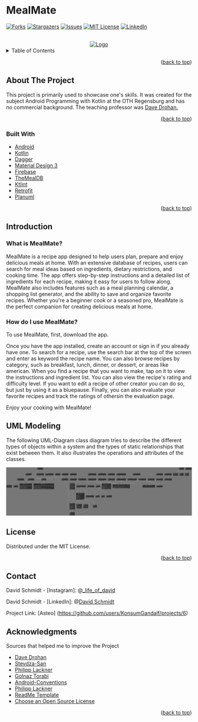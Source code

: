 # MealMate

[![Forks][forks-shield]][forks-url]
[![Stargazers][stars-shield]][stars-url]
[![Issues][issues-shield]][issues-url]
[![MIT License][license-shield]][license-url]
[![LinkedIn][linkedin-shield]][linkedin-url]



<!-- PROJECT LOGO -->
<br />
<div align="center">
  <a href="https://github.com/KonsumGandalf">
    <img src="https://firebasestorage.googleapis.com/v0/b/udemykotlin-3fdd4.appspot.com/o/meal_mate_icon.svg?alt=media&token=215baf6e-4bd2-4582-a4c1-91f632f9deb0" alt="Logo" width="300" height="300">
  </a>

</div>



<!-- TABLE OF CONTENTS -->
<details>
  <summary>Table of Contents</summary>
  <ol>
    <li>
      <a href="#about-the-project">About The Project</a>
      <ul>
        <li><a href="#built-with">Built With</a></li>
      </ul>
    </li>
    <li>
      <a href="#introduction">Introduction</a>
      <ul>
        <li><a href="#what-is-mealmate">What is MealMate?</a></li>
        <li><a href="#how-do-i-use-mealmate">How do I use MealMate?</a></li>
      </ul>
    </li>
    <li><a href="#uml-modeling">Uml Modeling</a></li>
    <li><a href="#contact">Contact</a></li>
    <li><a href="#license">License</a></li>
    <li><a href="#acknowledgments">Acknowledgments</a></li>
  </ol>
</details>




<p align="right">(<a href="#top">back to top</a>)</p>

<!-- ABOUT THE PROJECT -->
## About The Project

This project is primarily used to showcase one's skills. It was created for the subject Android Programming with Kotlin at the OTH Regensburg and has no commercial background.
The teaching professor was <a href="https://github.com/ddrohan">Dave Drohan.

<p align="right">(<a href="#top">back to top</a>)</p>



### Built With


* [Android](https://developer.android.com/)
* [Kotlin](https://kotlinlang.org/)
* [Dagger](https://dagger.dev/)
* [Material Design 3](https://m3.material.io/)
* [Firebase](https://firebase.google.com/)
* [TheMealDB](https://www.themealdb.com/)
* [Ktlint](https://github.com/JLLeitschuh/ktlint-gradle)
* [Retrofit](https://square.github.io/retrofit/)
* [Planuml](https://plantuml.com/en/)

<p align="right">(<a href="#top">back to top</a>)</p>



## Introduction

<!-- GETTING STARTED -->
### What is MealMate?

MealMate is a recipe app designed to help users plan, prepare and enjoy delicious meals at home. With an extensive database of recipes, users can search for meal ideas based on ingredients, dietary restrictions, and cooking time. The app offers step-by-step instructions and a detailed list of ingredients for each recipe, making it easy for users to follow along. MealMate also includes features such as a meal planning calendar, a shopping list generator, and the ability to save and organize favorite recipes. Whether you're a beginner cook or a seasoned pro, MealMate is the perfect companion for creating delicious meals at home.

### How do I use MealMate?

To use MealMate, first, download the app.

Once you have the app installed, create an account or sign in if you already have one.
To search for a recipe, use the search bar at the top of the screen and enter as keyword the recipe name. You can also browse recipes by category, such as breakfast, lunch, dinner, or dessert, or areas like american.
When you find a recipe that you want to make, tap on it to view the instructions and ingredient list. You can also view the recipe's rating and difficulty level.
If you want to edit a recipe of other creator you can do so, but just by using it as a bluepause.
Finally, you can also evaluate your favorite recipes and track the ratings of othersin the evaluation page.

Enjoy your cooking with MealMate!
    
## UML Modeling

The following UML-Diagram class diagram tries to describe the different types of objects within a system and the types of static relationships that exist between them. It also illustrates the operations and attributes of the classes. <br>
    
    
<img src="additional_resources/diagrams/RecipeUmlClassDiagram.png" alt="Class diagram">
    
<!-- LICENSE -->
## License

Distributed under the MIT License.

<p align="right">(<a href="#top">back to top</a>)</p>



<!-- CONTACT -->
## Contact

David Schmidt - [Instagram]: @[_life_of_david](https://www.instagram.com/_life_of_david/)

David Schmidt - [LinkedIn]: @[David Schmidt](https://www.linkedin.com/in/david-schmidt-09b69b1b6)

Project Link: [Asteo] (https://github.com/users/KonsumGandalf/projects/6)
    
<!-- ACKNOWLEDGMENTS -->
## Acknowledgments

Sources that helped me to improve the Project

* [Dave Drohan](https://github.com/ddrohan)
* [Stevdza-San](https://www.youtube.com/@StevdzaSan)
* [Philipp Lackner](https://www.youtube.com/@PhilippLackner)
* [Golnaz Torabi](https://levelup.gitconnected.com/clean-architecture-with-mvvm-34cc05ab3bc5)
* [Android-Conventions](https://github.com/ribot/android-guidelines)
* [Philipp Lackner](https://www.youtube.com/@PhilippLackner)
* [ReadMe Template](https://github.com/othneildrew/Best-README-Template)
* [Choose an Open Source License](https://choosealicense.com)

<p align="right">(<a href="#top">back to top</a>)</p>

<!-- MARKDOWN LINKS & IMAGES -->
<!-- https://www.markdownguide.org/basic-syntax/#reference-style-links -->
[forks-shield]: https://img.shields.io/github/forks/KonsumGandalf/MealMate?style=for-the-badge
[forks-url]:https://github.com/KonsumGandalf/MealMate
[stars-shield]: https://img.shields.io/github/stars/KonsumGandalf/MealMate?style=for-the-badge
[stars-url]: https://github.com/KonsumGandalf/MealMate
[issues-shield]: https://img.shields.io/github/issues/KonsumGandalf/MealMate?style=for-the-badge
[issues-url]: https://github.com/KonsumGandalf/MealMate/issues
[license-shield]: https://img.shields.io/github/license/othneildrew/Best-README-Template.svg?style=for-the-badge
[license-url]: https://github.com/othneildrew/Best-README-Template/blob/master/LICENSE.txt
[linkedin-shield]: https://img.shields.io/badge/-LinkedIn-black.svg?style=for-the-badge&logo=linkedin&colorB=555
[linkedin-url]: https://www.linkedin.com/in/david-schmidt-09b69b1b6/
